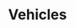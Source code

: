 ---
description: If it got an engine and moves - and is at least somewhat exotic - it'll be posted here!
featured_image: IMG_0724.jpg
menus: "main"
sort_by: Name # Exif.Date
#sort_order: asc
title: Vehicles
keywords: [Car, Motorcycle, Boat, Ship]
#type: gallery
weight: 4
resources:
  - src: IMG_0420.jpg
    title: Citroen Panel van - outside Rail Station
  - src: IMG_0717.jpg
    title: Veteran Beetle - Nordnes
  - src: IMG_0724.jpg
    title: Austin 1300 - Nordnes
  - src: IMG_1076.jpg
    title: Austin Healey, missing front grille - outside SAS Hotel Bryggen
  - src: IMG_1079.jpg
    title: Mercedes from Midnight Sun rally - outside SAS Hotel Bryggen
  - src: IMG_1087.jpg
    title: Datsun from Midnight Sun rally - outside SAS Hotel Bryggen
params:
  theme: dark
---